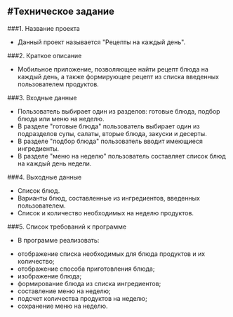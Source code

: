 #Техническое задание
----------------------
###1. Название проекта
* Данный проект называется "Рецепты на каждый день".

###2. Краткое описание
* Мобильное приложение, позволяющее найти рецепт блюда на каждый день, а также формирующее рецепт из списка введенных пользователем продуктов.

###3. Входные данные 
* Пользователь выбирает один из разделов: готовые блюда, подбор блюда или меню на неделю. 
* В разделе "готовые блюда" пользователь выбирает один из подразделов супы, салаты, вторые блюда, закуски и десерты. 
* В разделе "подбор блюда" пользователь вводит имеющиеся ингредиенты.
* В разделе "меню на неделю" пользователь составляет список блюд на каждый день недели.

###4. Выходные данные
* Список блюд.
* Варианты блюд, составленные из ингредиентов, введенных пользователем.
* Список и количество необходимых на неделю продуктов.

###5. Список требований к программе
* В программе реализовать:
- отображение списка необходимых для блюда продуктов и их количество;
- отображение способа приготовления блюда;
- изображение блюда;
- формирование блюда из списка ингредиентов;
- составление меню на неделю;
- подсчет количества продуктов на неделю;
- сохранение меню на неделю.

